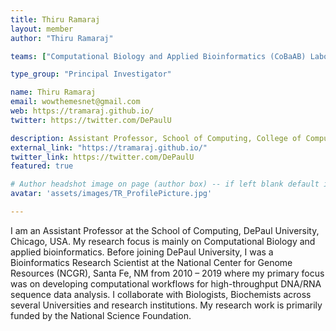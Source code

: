 ```yaml
---
title: Thiru Ramaraj
layout: member
author: "Thiru Ramaraj"

teams: ["Computational Biology and Applied Bioinformatics (CoBaAB) Laboratory"]

type_group: "Principal Investigator"

name: Thiru Ramaraj
email: wowthemesnet@gmail.com
web: https://tramaraj.github.io/
twitter: https://twitter.com/DePaulU

description: Assistant Professor, School of Computing, College of Computing & Digital Media, DePaul University
external_link: "https://tramaraj.github.io/"
twitter_link: https://twitter.com/DePaulU
featured: true

# Author headshot image on page (author box) -- if left blank default image used
avatar: 'assets/images/TR_ProfilePicture.jpg'

---
```

I am an Assistant Professor at the School of Computing, DePaul University, Chicago, USA. My research focus is mainly on Computational Biology and applied bioinformatics. Before joining DePaul University, I was a Bioinformatics Research Scientist at the National Center for Genome Resources (NCGR), Santa Fe, NM from 2010 – 2019 where my primary focus was on developing computational workflows for high-throughput DNA/RNA sequence data analysis. I collaborate with Biologists, Biochemists across several Universities and research institutions. My research work is primarily funded by the National Science Foundation.
